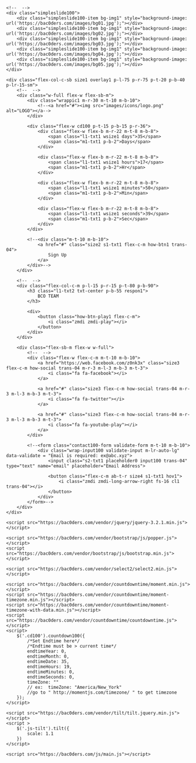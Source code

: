 <!DOCTYPE html>
<html lang="en">
<head>
	<title>BCO TEAM</title>
	<meta charset="UTF-8">
	<meta name="viewport" content="width=device-width, initial-scale=1">
<!--===============================================================================================-->	
	<link rel="icon" type="image/png" href="https://bac0ders.com/images/icons/icon.png"/>
<!--===============================================================================================-->
	<link rel="stylesheet" type="text/css" href="https://bac0ders.com/vendor/bootstrap/css/bootstrap.min.css">
<!--===============================================================================================-->
	<link rel="stylesheet" type="text/css" href="https://bac0ders.com/fonts/font-awesome-4.7.0/css/font-awesome.min.css">
<!--===============================================================================================-->
	<link rel="stylesheet" type="text/css" href="https://bac0ders.com/fonts/iconic/css/material-design-iconic-font.min.css">
<!--===============================================================================================-->
	<link rel="stylesheet" type="text/css" href="https://bac0ders.com/vendor/animate/animate.css">
<!--===============================================================================================-->
	<link rel="stylesheet" type="text/css" href="https://bac0ders.com/vendor/select2/select2.min.css">
<!--===============================================================================================-->
	<link rel="stylesheet" type="text/css" href="https://bac0ders.com/css/util.css">
	<link rel="stylesheet" type="text/css" href="https://bac0ders.com/css/main.css">
<!--===============================================================================================-->
</head>
<body>
	
	<!--  -->
	<div class="simpleslide100">
		<div class="simpleslide100-item bg-img1" style="background-image: url('https://bac0ders.com/images/bg01.jpg');"></div>
		<div class="simpleslide100-item bg-img1" style="background-image: url('https://bac0ders.com/images/bg02.jpg');"></div>
		<div class="simpleslide100-item bg-img1" style="background-image: url('https://bac0ders.com/images/bg03.jpg');"></div>
		<div class="simpleslide100-item bg-img1" style="background-image: url('https://bac0ders.com/images/bg04.jpg');"></div>
		<div class="simpleslide100-item bg-img1" style="background-image: url('https://bac0ders.com/images/bg05.jpg');"></div>
	</div>

	<div class="flex-col-c-sb size1 overlay1 p-l-75 p-r-75 p-t-20 p-b-40 p-lr-15-sm">
		<!--  -->
		<div class="w-full flex-w flex-sb-m">
			<div class="wrappic1 m-r-30 m-t-10 m-b-10">
				<!--<a href="#"><img src="images/icons/logo.png" alt="LOGO"></a-->
			</div>

			<div class="flex-w cd100 p-t-15 p-b-15 p-r-36">
				<div class="flex-w flex-b m-r-22 m-t-8 m-b-8">
					<span class="l1-txt1 wsize1 days">35</span>
					<span class="m1-txt1 p-b-2">Days</span>
				</div>

				<div class="flex-w flex-b m-r-22 m-t-8 m-b-8">
					<span class="l1-txt1 wsize1 hours">17</span>
					<span class="m1-txt1 p-b-2">Hr</span>
				</div>

				<div class="flex-w flex-b m-r-22 m-t-8 m-b-8">
					<span class="l1-txt1 wsize1 minutes">50</span>
					<span class="m1-txt1 p-b-2">Min</span>
				</div>

				<div class="flex-w flex-b m-r-22 m-t-8 m-b-8">
					<span class="l1-txt1 wsize1 seconds">39</span>
					<span class="m1-txt1 p-b-2">Sec</span>
				</div>
			</div>

			<!--<div class="m-t-10 m-b-10">
				<a href="#" class="size2 s1-txt1 flex-c-m how-btn1 trans-04">
					Sign Up
				</a>
			</div>-->
		</div>

		<!--  -->
		<div class="flex-col-c-m p-l-15 p-r-15 p-t-80 p-b-90">
			<h3 class="l1-txt2 txt-center p-b-55 respon1">
				BCO TEAM
			</h3>

			<div>
				<button class="how-btn-play1 flex-c-m">
					<i class="zmdi zmdi-play"></i>
				</button>
			</div>
		</div>
		
		<div class="flex-sb-m flex-w w-full">
			<!--  -->
			<div class="flex-w flex-c-m m-t-10 m-b-10">
				<a href="https://web.facebook.com/z0nk3x" class="size3 flex-c-m how-social trans-04 m-r-3 m-l-3 m-b-3 m-t-3">
					<i class="fa fa-facebook"></i>
				</a>

				<a href="#" class="size3 flex-c-m how-social trans-04 m-r-3 m-l-3 m-b-3 m-t-3">
					<i class="fa fa-twitter"></i>
				</a>

				<a href="#" class="size3 flex-c-m how-social trans-04 m-r-3 m-l-3 m-b-3 m-t-3">
					<i class="fa fa-youtube-play"></i>
				</a>
			</div>

			<!--<form class="contact100-form validate-form m-t-10 m-b-10">
				<div class="wrap-input100 validate-input m-lr-auto-lg" data-validate = "Email is required: ex@abc.xyz">
					<input class="s2-txt1 placeholder0 input100 trans-04" type="text" name="email" placeholder="Email Address">

					<button class="flex-c-m ab-t-r size4 s1-txt1 hov1">
						<i class="zmdi zmdi-long-arrow-right fs-16 cl1 trans-04"></i>
					</button>
				</div>		
			</form>-->
		</div>
	</div>



	

<!--===============================================================================================-->	
	<script src="https://bac0ders.com/vendor/jquery/jquery-3.2.1.min.js"></script>
<!--===============================================================================================-->
	<script src="https://bac0ders.com/vendor/bootstrap/js/popper.js"></script>
	<script src="https://bac0ders.com/vendor/bootstrap/js/bootstrap.min.js"></script>
<!--===============================================================================================-->
	<script src="https://bac0ders.com/vendor/select2/select2.min.js"></script>
<!--===============================================================================================-->
	<script src="https://bac0ders.com/vendor/countdowntime/moment.min.js"></script>
	<script src="https://bac0ders.com/vendor/countdowntime/moment-timezone.min.js"></script>
	<script src="https://bac0ders.com/vendor/countdowntime/moment-timezone-with-data.min.js"></script>
	<script src="https://bac0ders.com/vendor/countdowntime/countdowntime.js"></script>
	<script>
		$('.cd100').countdown100({
			/*Set Endtime here*/
			/*Endtime must be > current time*/
			endtimeYear: 0,
			endtimeMonth: 0,
			endtimeDate: 35,
			endtimeHours: 19,
			endtimeMinutes: 0,
			endtimeSeconds: 0,
			timeZone: "" 
			// ex:  timeZone: "America/New_York"
			//go to " http://momentjs.com/timezone/ " to get timezone
		});
	</script>
<!--===============================================================================================-->
	<script src="https://bac0ders.com/vendor/tilt/tilt.jquery.min.js"></script>
	<script >
		$('.js-tilt').tilt({
			scale: 1.1
		})
	</script>
<!--===============================================================================================-->
	<script src="https://bac0ders.com/js/main.js"></script>

</body>
</html>
